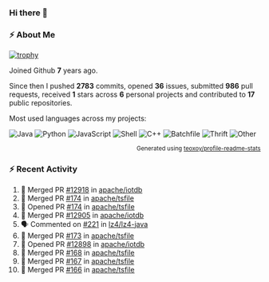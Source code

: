 ### Hi there 👋

### :zap: About Me

[![trophy](https://github-profile-trophy.vercel.app/?username=HTHou&theme=onedark)](https://github.com/ryo-ma/github-profile-trophy)
   
Joined Github **7** years ago.

Since then I pushed **2783** commits, opened **36** issues, submitted **986** pull requests, received **1** stars across **6** personal projects and contributed to **17** public repositories.

Most used languages across my projects:

![Java](https://img.shields.io/static/v1?style=flat-square&label=%E2%A0%80&color=555&labelColor=%23b07219&message=Java%EF%B8%B196.4%25)
![Python](https://img.shields.io/static/v1?style=flat-square&label=%E2%A0%80&color=555&labelColor=%233572A5&message=Python%EF%B8%B10.8%25)
![JavaScript](https://img.shields.io/static/v1?style=flat-square&label=%E2%A0%80&color=555&labelColor=%23f1e05a&message=JavaScript%EF%B8%B10.6%25)
![Shell](https://img.shields.io/static/v1?style=flat-square&label=%E2%A0%80&color=555&labelColor=%2389e051&message=Shell%EF%B8%B10.4%25)
![C++](https://img.shields.io/static/v1?style=flat-square&label=%E2%A0%80&color=555&labelColor=%23f34b7d&message=C%2B%2B%EF%B8%B10.4%25)
![Batchfile](https://img.shields.io/static/v1?style=flat-square&label=%E2%A0%80&color=555&labelColor=%23C1F12E&message=Batchfile%EF%B8%B10.3%25)
![Thrift](https://img.shields.io/static/v1?style=flat-square&label=%E2%A0%80&color=555&labelColor=%23D12127&message=Thrift%EF%B8%B10.2%25)
![Other](https://img.shields.io/static/v1?style=flat-square&label=%E2%A0%80&color=555&labelColor=%23ededed&message=Other%EF%B8%B10.4%25)

<p align="right"><sub>Generated using <a href="https://github.com/marketplace/actions/profile-readme-stats">teoxoy/profile-readme-stats</a></sub></p>


<!--![](https://github.com/HTHou/HTHou/blob/output/github-contribution-grid-snake.svg)-->

<!--![Haonan Hou's github stats](https://github-readme-stats.vercel.app/api?username=HTHou&count_private=true&show_icons=true&theme=onedark)-->

<!--![Haonan Hou's wakatime stats](https://github-readme-stats.vercel.app/api/wakatime?username=HTHou&layout=compact&theme=onedark)-->

<!--![Top Langs](https://github-readme-stats.vercel.app/api/top-langs/?username=HTHou&theme=onedark&layout=compact)-->

### :zap: Recent Activity
<!--START_SECTION:activity-->
1. 🎉 Merged PR [#12918](https://github.com/apache/iotdb/pull/12918) in [apache/iotdb](https://github.com/apache/iotdb)
2. 🎉 Merged PR [#174](https://github.com/apache/tsfile/pull/174) in [apache/tsfile](https://github.com/apache/tsfile)
3. 💪 Opened PR [#174](https://github.com/apache/tsfile/pull/174) in [apache/tsfile](https://github.com/apache/tsfile)
4. 🎉 Merged PR [#12905](https://github.com/apache/iotdb/pull/12905) in [apache/iotdb](https://github.com/apache/iotdb)
5. 🗣 Commented on [#221](https://github.com/lz4/lz4-java/issues/221#issuecomment-2221956171) in [lz4/lz4-java](https://github.com/lz4/lz4-java)
6. 🎉 Merged PR [#173](https://github.com/apache/tsfile/pull/173) in [apache/tsfile](https://github.com/apache/tsfile)
7. 💪 Opened PR [#12898](https://github.com/apache/iotdb/pull/12898) in [apache/iotdb](https://github.com/apache/iotdb)
8. 🎉 Merged PR [#168](https://github.com/apache/tsfile/pull/168) in [apache/tsfile](https://github.com/apache/tsfile)
9. 🎉 Merged PR [#167](https://github.com/apache/tsfile/pull/167) in [apache/tsfile](https://github.com/apache/tsfile)
10. 🎉 Merged PR [#166](https://github.com/apache/tsfile/pull/166) in [apache/tsfile](https://github.com/apache/tsfile)
<!--END_SECTION:activity-->

<!--
**HTHou/HTHou** is a ✨ _special_ ✨ repository because its `README.md` (this file) appears on your GitHub profile.

Here are some ideas to get you started:

- 🔭 I’m currently working on ...
- 🌱 I’m currently learning ...
- 👯 I’m looking to collaborate on ...
- 🤔 I’m looking for help with ...
- 💬 Ask me about ...
- 📫 How to reach me: ...
- 😄 Pronouns: ...
- ⚡ Fun fact: ...
-->
